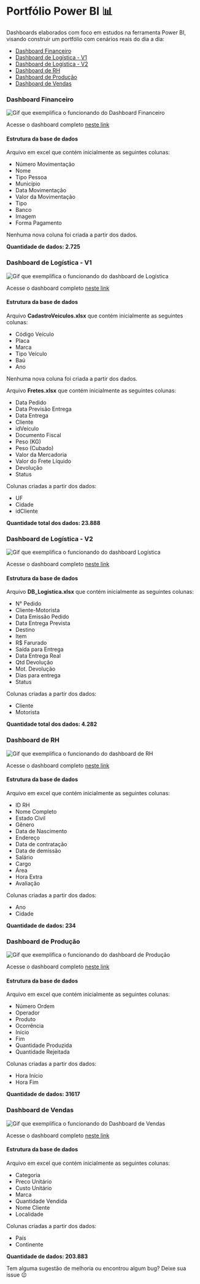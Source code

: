 # Portfólio Power BI 📊

Dashboards elaborados com foco em estudos na ferramenta Power BI, visando construir um portfólio com cenários reais do dia a dia:

- [Dashboard Financeiro](https://github.com/NadiaaOliverr/Portfolio-Power-BI/tree/main/Dashboard%20Financeiro)
- [Dashboard de Logística - V1](https://github.com/NadiaaOliverr/Portfolio-Power-BI/tree/main/Dashboard%20Log%C3%ADstica%20-%20V1)
- [Dashboard de Logística - V2](https://github.com/NadiaaOliverr/Portfolio-Power-BI/tree/main/Dashboard%20Log%C3%ADstica%20-%20V2)
- [Dashboard de RH](https://github.com/NadiaaOliverr/Intensivao-de-Power-BI/tree/main/Dashboard%20RH)
- [Dashboard de Produção](https://github.com/NadiaaOliverr/Intensivao-de-Power-BI/tree/main/Dashboard%20Produ%C3%A7%C3%A3o)
- [Dashboard de Vendas](https://github.com/NadiaaOliverr/Intensivao-de-Power-BI/tree/main/Dashboard%20Vendas)

### Dashboard Financeiro

![Gif que exemplifica o funcionando do Dashboard Financeiro](https://i.imgur.com/lZW7rfJ.gif)

Acesse o dashboard completo [neste link](https://app.powerbi.com/view?r=eyJrIjoiYjVlZDRlZDEtYzY4Yi00YTRmLWEwNmItOTI4OWJhNDU4YTVlIiwidCI6IjI5NjM1NGU5LTk1MmItNDgwNC05NDE0LTA3N2MzZmVjNTg5NSJ9&pageName=ReportSection)

#### Estrutura da base de dados

Arquivo em excel que contém inicialmente as seguintes colunas:
- Número Movimentação
- Nome
- Tipo Pessoa
- Município
- Data Movimentação
- Valor da Movimentação
- Tipo
- Banco
- Imagem
- Forma Pagamento

Nenhuma nova coluna foi criada a partir dos dados.

**Quantidade de dados: 2.725** 


### Dashboard de Logística - V1

![Gif que exemplifica o funcionando do dashboard de Logística](https://i.imgur.com/ICBtVVR.gif)

Acesse o dashboard completo [neste link](https://app.powerbi.com/view?r=eyJrIjoiMDhhYTk1ZWMtMDBjZi00NzI0LTk2ZmUtNTQ2MWQ1MGZmZmEzIiwidCI6IjI5NjM1NGU5LTk1MmItNDgwNC05NDE0LTA3N2MzZmVjNTg5NSJ9&pageName=ReportSection1cd0e1a90b7cb2308a4c)

#### Estrutura da base de dados

Arquivo **CadastroVeiculos.xlsx** que contém inicialmente as seguintes colunas:
- Código Veículo
- Placa
- Marca
- Tipo Veículo
- Baú
- Ano

Nenhuma nova coluna foi criada a partir dos dados.

Arquivo **Fretes.xlsx** que contém inicialmente as seguintes colunas:
- Data Pedido
- Data Previsão Entrega
- Data Entrega
- Cliente
- idVeículo
- Documento Fiscal
- Peso (KG)
- Peso (Cubado)
- Valor da Mercadoria
- Valor do Frete Líquido
- Devolução
- Status

Colunas criadas a partir dos dados:
- UF
- Cidade
- idCliente

**Quantidade total dos dados: 23.888** 

### Dashboard de Logística - V2

![Gif que exemplifica o funcionando do dashboard Logística](https://i.imgur.com/L9VI3fl.gif)

Acesse o dashboard completo [neste link](https://app.powerbi.com/view?r=eyJrIjoiZWEwODY1YTMtYWVlYi00NDkwLWFhOWItOTZhYmI4ZDk0OTVjIiwidCI6IjI5NjM1NGU5LTk1MmItNDgwNC05NDE0LTA3N2MzZmVjNTg5NSJ9)

#### Estrutura da base de dados

Arquivo **DB_Logistica.xlsx** que contém inicialmente as seguintes colunas:
- N° Pedido
- Cliente-Motorista
- Data Emissão Pedido
- Data Entrega Prevista
- Destino
- Item
- R$ Farurado
- Saída para Entrega
- Data Entrega Real
- Qtd Devolução
- Mot. Devolução
- Dias para entrega
- Status

Colunas criadas a partir dos dados:
- Cliente
- Motorista

**Quantidade total dos dados: 4.282** 

### Dashboard de RH

![Gif que exemplifica o funcionando do dashboard de RH](https://i.imgur.com/YUPUzbN.gif)

Acesse o dashboard completo [neste link](https://app.powerbi.com/view?r=eyJrIjoiNzQ2NGQ3ZWMtZDk1ZC00NDAzLWJkNTMtYmMyZGVmODI4ZjlmIiwidCI6IjI5NjM1NGU5LTk1MmItNDgwNC05NDE0LTA3N2MzZmVjNTg5NSJ9)

#### Estrutura da base de dados

Arquivo em excel que contém inicialmente as seguintes colunas:
- ID RH 
- Nome Completo
- Estado Civil
- Gênero
- Data de Nascimento
- Endereço
- Data de contratação
- Data de demissão
- Salário
- Cargo
- Área
- Hora Extra
- Avaliação

Colunas criadas a partir dos dados:
- Ano
- Cidade

**Quantidade de dados: 234** 

### Dashboard de Produção

![Gif que exemplifica o funcionando do dashboard de Produção](https://i.imgur.com/ma2ezFI.gif)

Acesse o dashboard completo [neste link](https://app.powerbi.com/view?r=eyJrIjoiNGU3NGViNWUtZjM3MS00ODdhLWExMjMtOWY3NTAxZDJkM2QxIiwidCI6IjI5NjM1NGU5LTk1MmItNDgwNC05NDE0LTA3N2MzZmVjNTg5NSJ9&pageName=ReportSection)

#### Estrutura da base de dados

Arquivo em excel que contém inicialmente as seguintes colunas:
- Número Ordem
- Operador
- Produto
- Ocorrência
- Início
- Fim
- Quantidade Produzida
- Quantidade Rejeitada

Colunas criadas a partir dos dados:
- Hora Início
- Hora Fim

**Quantidade de dados: 31617** 


### Dashboard de Vendas

![Gif que exemplifica o funcionando do Dashboard de Vendas](https://i.imgur.com/19mRZpY.gif)

Acesse o dashboard completo [neste link](https://app.powerbi.com/view?r=eyJrIjoiODQyZmQwM2MtMGNkYS00ZDY2LTk1M2YtOTlmOThkY2I4YjIxIiwidCI6IjI5NjM1NGU5LTk1MmItNDgwNC05NDE0LTA3N2MzZmVjNTg5NSJ9)

#### Estrutura da base de dados

Arquivo em excel que contém inicialmente as seguintes colunas:
- Categoria
- Preco Unitário
- Custo Unitário
- Marca
- Quantidade Vendida
- Nome Cliente
- Localidade

Colunas criadas a partir dos dados:
- País
- Continente

**Quantidade de dados: 203.883** 

Tem alguma sugestão de melhoria ou encontrou algum bug? Deixe sua issue 😉
